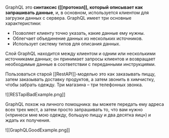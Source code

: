 GraphQL это **синтаксис ([[протокол]], который описывает как запрашивать данные**, и, в основном, используется клиентом для загрузки данных с сервера. GraphQL имеет три основные характеристики:

-   Позволяет клиенту точно указать, какие данные ему нужны.
-   Облегчает объединение данных из нескольких источников.
-   Использует систему типов для описания данных.

Слой GraphQL находится между клиентом и одним или несколькими источниками данных; он принимает запросы клиентов и возвращает необходимые данные в соответствии с переданными инструкциями.


Пользоваться старой [[RestAPI]]-моделью это как заказывать пиццу, затем заказывать доставку продуктов, а затем звонить в химчистку, чтобы забрать одежду. Три магазина – три телефонных звонка.

![[RESTapiBadExample.png]]

GraphQL похож на личного помощника: вы можете передать ему адреса всех трех мест, а затем просто запрашивать то, что вам нужно («принеси мне мою одежду, большую пиццу и два десятка яиц») и ждать их получения.

![[GraphQLGoodExample.png]]
